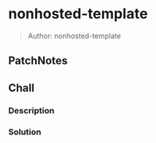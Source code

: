 # nonhosted-template
> Author: nonhosted-template

## PatchNotes

## Chall
### Description


### Solution